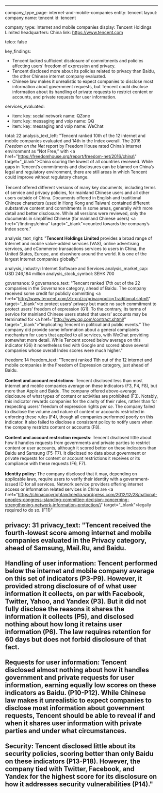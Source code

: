 ---

company_type_page: internet-and-mobile-companies
entity: tencent
layout: company
name: tencent
id: tencent

company_type: Internet and mobile companies
display: Tencent Holdings Limited
headquarters: China
link: https://www.tencent.com

telco: false

key_findings:
  - Tencent lacked sufficient disclosure of commitments and policies affecting users’ freedom of expression and privacy.  
  - Tencent disclosed more about its policies related to privacy than Baidu, the other Chinese internet company evaluated.
  - Chinese law makes it unrealistic to expect companies to disclose most information about government requests, but Tencent could disclose information about its handling of private requests to restrict content or accounts, and private requests for user information.


services_evaluated:
  - item:
    key: social network
    name: QZone
  - item:
    key: messaging and voip
    name: QQ
  - item:
    key: messaging and voip
    name: WeChat

total: 22
analysis_text_left: "Tencent ranked 10th of the 12 internet and mobile companies evaluated and 14th in the Index overall. The 2016 <i>Freedom on the Net</i> report by Freedom House rated China’s internet environment as “Not Free,” with <a href=\"https://freedomhouse.org/report/freedom-net/2016/china\" target=\"_blank\">China scoring the lowest of all countries reviewed</a>. While gaps in Tencent’s commitments and disclosures can be blamed on China’s legal and regulatory environment, there are still areas in which Tencent could improve without regulatory change. <br /><br /> Tencent offered different versions of many key documents, including terms of service and privacy policies, for mainland Chinese users and all other users outside of China. Documents offered in English and traditional Chinese characters (used in Hong Kong and Taiwan) contained different substantive content and commitments in some areas, generally with more detail and better disclosure. While all versions were reviewed, only the documents in simplified Chinese (for mainland Chinese users) <a href=\"/findings/china\" target=\"_blank\">counted towards the company’s Index score</a>."

analysis_text_right: "<strong>Tencent Holdings Limited</strong> provides a broad range of Internet and mobile value-added services (VAS), online advertising services, and eCommerce transactions services to users in China, the United States, Europe, and elsewhere around the world. It is one of the largest Internet companies globally."


analysis_industry: Internet Software and Services
analysis_market_cap: USD 246,184 million
analysis_stock_symbol: SEHK 700

governance: 9
governance_text: "Tencent ranked 17th out of the 22 companies in the Governance category, ahead of Baidu. The company received some credit for publicly committing <a href=\"http://www.tencent.com/zh-cn/zc/privacypolicyTraditional.shtml\" target=\"_blank\">to protect users’ privacy</a> but made no such commitment to protect users’ freedom of expression (G1). To the contrary, its terms of service for mainland Chinese users stated that users’ accounts may be terminated for <a href=\"http://www.qq.com/contract.shtml\" target=\"_blank\">“implicating Tencent in political and public events.”</a> The company did provide some information about a general complaints mechanism for users that applied to all services, with WeChat providing somewhat more detail. While Tencent scored below average on this indicator (G6) it nonetheless tied with Google and scored above several companies whose overall Index scores were much higher."

freedom: 14
freedom_text: "Tencent ranked 11th out of the 12 internet and mobile companies in the Freedom of Expression category, just ahead of Baidu. <br /><br /><strong>Content and account restrictions:</strong> Tencent disclosed less than most internet and mobile companies average on these indicators (F3, F4, F8), but more than Apple and Baidu. The company offered above-average disclosure of what types of content or activities are prohibited (F3). Notably, this indicator rewards companies for the clarity of their rules, rather than for respecting users' freedom of expression rights <i>per se</i>. The company failed to disclose the volume and nature of content or accounts restricted in enforcing these rules (F4), though all companies performed poorly on this indicator. It also failed to disclose a consistent policy to notify users when the company restricts content or accounts (F8). <br /><br /><strong>Content and account restriction requests:</strong> Tencent disclosed little about how it handles requests from governments and private parties to restrict content or user accounts, although it scored better on these indicators than Baidu and Samsung (F5-F7). It disclosed no data about government or private requests for content or account restrictions it receives or its compliance with these requests (F6, F7). <br /><br /><strong>Identity policy:</strong> The company disclosed that it may, depending on applicable laws, require users to verify their identity with a government-issued ID for all services. Network service providers offering internet access or information related services in China are <a href=\"https://chinacopyrightandmedia.wordpress.com/2012/12/28/national-peoples-congress-standing-committee-decision-concerning-strengthening-network-information-protection/\" target=\"_blank\">legally required to do so</a>. (F11)"

privacy: 31
privacy_text: "Tencent received the fourth-lowest score among internet and mobile companies evaluated in the Privacy category, ahead of Samsung, Mail.Ru, and Baidu. <br /><br /><strong>Handling of user information:</strong> Tencent performed below the internet and mobile company average on this set of indicators (P3-P9). However, it provided strong disclosure of of what user information it collects, on par with Facebook, Twitter, Yahoo, and Yandex (P3). But it did not fully disclose the reasons it shares the information it collects (P5), and disclosed nothing about how long it retains user information (P6). The law requires retention for 60 days but does not forbid disclosure of that fact. <br /><br /><strong>Requests for user information:</strong> Tencent disclosed almost nothing about how it handles government and private requests for user information, earning equally low scores on these indicators as Baidu. (P10-P12). While Chinese law makes it unrealistic to expect companies to disclose most information about government requests, Tencent should be able to reveal if and when it shares user information with private parties and under what circumstances.<br /><br /><strong>Security:</strong> Tencent disclosed little about its security policies, scoring better than only Baidu on these indicators (P13-P18). However, the company tied with Twitter, Facebook, and Yandex for the highest score for its disclosure on how it addresses security vulnerabilities (P14)."
---